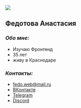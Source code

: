 ![](https://avatars.githubusercontent.com/u/160717528?v=4)

## __Федотова Анастасия__
### *Обо мне:*

- Изучаю Фронтенд
- 35 лет
- живу в Краснодаре
  
### *Контакты:*
- fedo.web@mail.ru
- [ВКонтакте](https://vk.com/fedoweb)
- [Telegram](https://t.me/fedoweb)
- [Discord](https://discordapp.com/users/1210885276453576734/)

